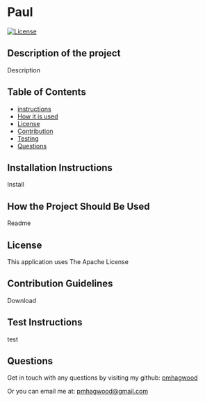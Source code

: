
# Paul

[![License](https://img.shields.io/badge/License-Apache%202.0-blue.svg)](https://opensource.org/licenses/Apache-2.0)

## Description of the project
Description
    
## Table of Contents
- [instructions](#-Installation-Instructions)
- [How it is used](#-How-the-Project-Should-Be-Used)
- [License](#-License)
- [Contribution](#-Contribution-Guidelines)
- [Testing](#-Test-Instructions)
- [Questions](#-Questions)
    
## Installation Instructions
Install 
    
## How the Project Should Be Used
Readme
    
## License 
This application uses The Apache License
    
## Contribution Guidelines
Download
    
## Test Instructions
test
    
## Questions
Get in touch with any questions by visiting my github:
[pmhagwood](https://github.com/pmhagwood/) 
  
Or you can email me at:
[pmhagwood@gmail.com](mailto:pmhagwood@gmail.com)
    
